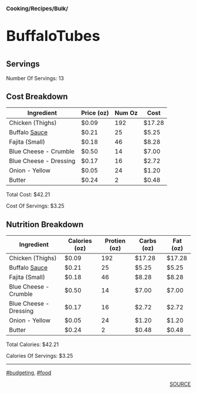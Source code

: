 # <p style='font-size: 15px;'>Cooking/Recipes/Bulk/</p>
# <p style='font-size: 40px;'>BuffaloTubes</p>

## Servings

Number Of Servings: 13

## Cost Breakdown

| Ingredient | Price (oz) | Num Oz | Cost |
| ------------ | ------------ | ------------ | ------------ |
| Chicken  (Thighs) | $0.09 | 192 | $17.28 |
| Buffalo <a href='sauce.html'>Sauce</a> | $0.21 | 25 | $5.25 |
| Fajita (Small) | $0.18 | 46 | $8.28 |
| Blue Cheese - Crumble | $0.50 | 14 | $7.00 |
| Blue Cheese - Dressing | $0.17 | 16 | $2.72 |
| Onion - Yellow | $0.05 | 24 | $1.20 |
| Butter | $0.24 | 2 | $0.48 |

Total Cost: $42.21

Cost Of Servings: $3.25

## Nutrition Breakdown

| Ingredient | Calories (oz) | Protien (oz) | Carbs (oz) | Fat (oz) |
| ------------ | ------------ | ------------ | ------------ | ------------ |
| Chicken  (Thighs) | $0.09 | 192 | $17.28 | $17.28 |
| Buffalo <a href='sauce.html'>Sauce</a> | $0.21 | 25 | $5.25 | $5.25 |
| Fajita (Small) | $0.18 | 46 | $8.28 | $8.28 |
| Blue Cheese - Crumble | $0.50 | 14 | $7.00 | $7.00 |
| Blue Cheese - Dressing | $0.17 | 16 | $2.72 | $2.72 |
| Onion - Yellow | $0.05 | 24 | $1.20 | $1.20 |
| Butter | $0.24 | 2 | $0.48 | $0.48 |

Total Calories: $42.21

Calories Of Servings: $3.25

<div style='page-break-after: always;'></div>
<div style='page-break-after: always;'></div>

<hr/>

<div style='page-break-after: always;'></div>
<div style='page-break-after: always;'></div>

<a href='tag-budgeting.html'>#budgeting</a>, <a href='tag-food.html'>#food</a>
<div style='page-break-after: always;'></div>

<div style='text-align: right'>
<a href='https://docs.google.com/spreadsheets/d/e/2PACX-1vSAyak9YlStJt0W2QiXNHVF8FODXyzkGh0HTz9XkhPPqGQ7IycIP1MG9gofJCHmb8c_vAcLKiqcYQXQ/pub?output=xlsx'>SOURCE</a>
</div>
